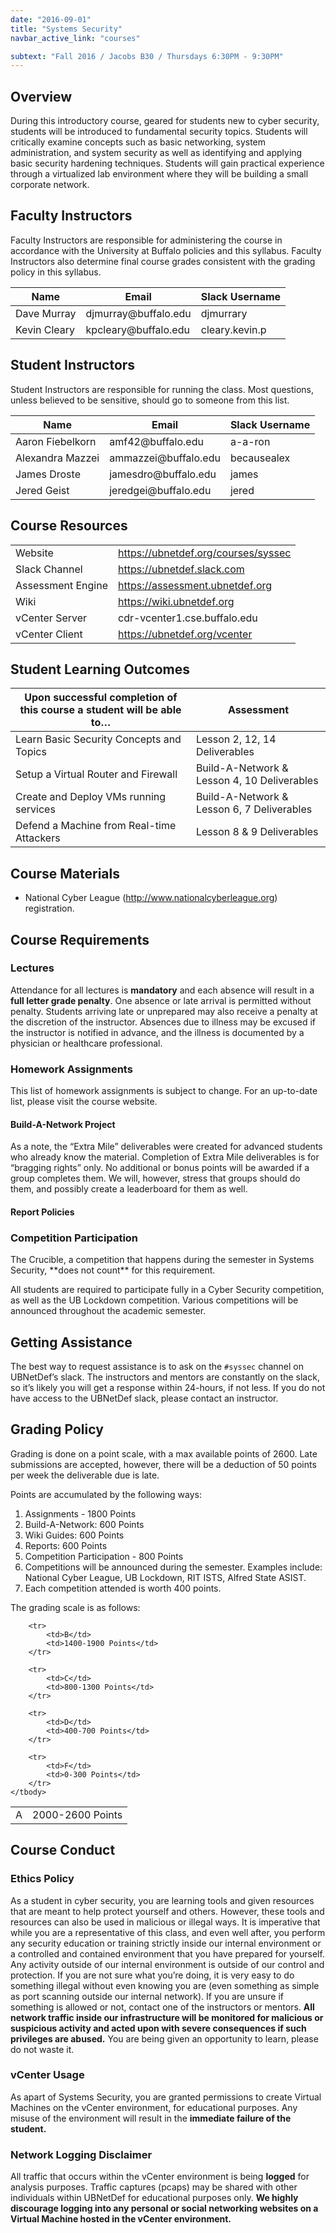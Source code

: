 ```yaml
---
date: "2016-09-01"
title: "Systems Security"
navbar_active_link: "courses"

subtext: "Fall 2016 / Jacobs B30 / Thursdays 6:30PM - 9:30PM"
---
```


## Overview
During this introductory course, geared for students new to cyber security, students will be introduced to fundamental security topics.  Students will critically examine concepts such as basic networking, system administration, and system security as well as identifying and applying basic security hardening techniques.  Students will gain practical experience through a virtualized lab environment where they will be building a small corporate network.

## Faculty Instructors
Faculty Instructors are responsible for administering the course in accordance with the University at Buffalo policies and this syllabus.  Faculty Instructors also determine final course grades consistent with the grading policy in this syllabus.

<table class="table">
	<thead>
		<tr>
			<th>Name</th>
			<th>Email</th>
			<th>Slack Username</th>
		</tr>
	</thead>
	<tbody>
		<tr>
			<td>Dave Murray</td>
			<td>djmurray@buffalo.edu</td>
			<td>djmurrary</td>
		</tr>
		<tr>
			<td>Kevin Cleary</td>
			<td>kpcleary@buffalo.edu</td>
			<td>cleary.kevin.p</td>
		</tr>
	</tbody>
</table>

## Student Instructors
Student Instructors are responsible for running the class.  Most questions, unless believed to be sensitive, should go to someone from this list.

<table class="table">
	<thead>
		<tr>
			<th>Name</th>
			<th>Email</th>
			<th>Slack Username</th>
		</tr>
	</thead>
	<tbody>
		<tr>
			<td>Aaron Fiebelkorn</td>
			<td>amf42@buffalo.edu</td>
			<td>a-a-ron</td>
		</tr>
		<tr>
			<td>Alexandra Mazzei</td>
			<td>ammazzei@buffalo.edu</td>
			<td>becausealex</td>
		</tr>
		<tr>
			<td>James Droste</td>
			<td>jamesdro@buffalo.edu</td>
			<td>james</td>
		</tr>
		<tr>
			<td>Jered Geist</td>
			<td>jeredgei@buffalo.edu</td>
			<td>jered</td>
		</tr>
	</tbody>
</table>

## Course Resources
<table class="table">
	<tbody>
		<tr>
			<td>Website</td>
			<td><a href="https://ubnetdef.org/courses/syssec">https://ubnetdef.org/courses/syssec</a></td>
		</tr>
		<tr>
			<td>Slack Channel</td>
			<td><a href="https://ubnetdef.slack.com">https://ubnetdef.slack.com</a></td>
		</tr>
		<tr>
			<td>Assessment Engine</td>
			<td><a href="https://assessment.ubnetdef.org">https://assessment.ubnetdef.org</a></td>
		</tr>
		<tr>
			<td>Wiki</td>
			<td><a href="https://wiki.ubnetdef.org">https://wiki.ubnetdef.org</a></td>
		</tr>
		<tr>
			<td>vCenter Server</td>
			<td>cdr-vcenter1.cse.buffalo.edu</td>
		</tr>
		<tr>
			<td>vCenter Client</td>
			<td><a href="https://ubnetdef.org/vcenter">https://ubnetdef.org/vcenter</a></td>
		</tr>
	</tbody>
</table>

## Student Learning Outcomes
<table class="table">
	<thead>
		<tr>
			<th>Upon successful completion of this course a student will be able to&hellip;</th>
			<th>Assessment</th>
		</tr>
	</thead>
	<tbody>
		<tr>
			<td>Learn Basic Security Concepts and Topics</td>
			<td>Lesson 2, 12, 14 Deliverables</td>
		</tr>
		<tr>
			<td>Setup a Virtual Router and Firewall</td>
			<td>Build-A-Network &amp; Lesson 4, 10 Deliverables</td>
		</tr>
		<tr>
			<td>Create and Deploy VMs running services</td>
			<td>Build-A-Network &amp; Lesson 6, 7 Deliverables</td>
		</tr>
		<tr>
			<td>Defend a Machine from Real-time Attackers</td>
			<td>Lesson 8 &amp; 9 Deliverables</td>
		</tr>
	</tbody>
</table>

## Course Materials
- National Cyber League (http://www.nationalcyberleague.org) registration.

## Course Requirements
### Lectures
Attendance for all lectures is **mandatory** and each absence will result in a **full letter grade penalty**.  One absence or late arrival is permitted without penalty.  Students arriving late or unprepared may also receive a penalty at the discretion of the instructor.  Absences due to illness may be excused if the instructor is notified in advance, and the illness is documented by a physician or healthcare professional.

### Homework Assignments
<div class="alert alert-info">
	This list of homework assignments is subject to change.  For an up-to-date list, please visit the course website.
</div>

#### Build-A-Network Project
As a note, the “Extra Mile” deliverables were created for advanced students who already know the material.  Completion of Extra Mile deliverables is for “bragging rights” only.  No additional or bonus points will be awarded if a group completes them.  We will, however, stress that groups should do them, and possibly create a leaderboard for them as well.

#### Report Policies

### Competition Participation
<div class="alert alert-info">
	The Crucible, a competition that happens during the semester in Systems Security, **does not count** for this requirement.
</div>

All students are required to participate fully in a Cyber Security competition, as well as the UB Lockdown competition.  Various competitions will be announced throughout the academic semester.

## Getting Assistance
The best way to request assistance is to ask on the `#syssec` channel on UBNetDef’s slack.  The instructors and mentors are constantly on the slack, so it’s likely you will get a response within 24-hours, if not less.  If you do not have access to the UBNetDef slack, please contact an instructor.

## Grading Policy
Grading is done on a point scale, with a max available points of 2600.  Late submissions are accepted, however, there will be a deduction of 50 points per week the deliverable due is late.

Points are accumulated by the following ways:

1. Assignments - 1800 Points
  1. Build-A-Network: 600 Points
  2. Wiki Guides: 600 Points
  3. Reports: 600 Points
2. Competition Participation - 800 Points
  1. Competitions will be announced during the semester.  Examples include: National Cyber League, UB Lockdown, RIT ISTS, Alfred State ASIST.
  2. Each competition attended is worth 400 points.

The grading scale is as follows:

<table class="table">
	<tbody>
		<tr>
			<td>A</td>
			<td>2000-2600 Points</td>
		</tr>

		<tr>
			<td>B</td>
			<td>1400-1900 Points</td>
		</tr>

		<tr>
			<td>C</td>
			<td>800-1300 Points</td>
		</tr>

		<tr>
			<td>D</td>
			<td>400-700 Points</td>
		</tr>

		<tr>
			<td>F</td>
			<td>0-300 Points</td>
		</tr>
	</tbody>
</table>

## Course Conduct
### Ethics Policy
As a student in cyber security, you are learning tools and given resources that are meant to help protect yourself and others. However, these tools and resources can also be used in malicious or illegal ways. It is imperative that while you are a representative of this class, and even well after, you perform any security education or training strictly inside our internal environment or a controlled and contained environment that you have prepared for yourself. Any activity outside of our internal environment is outside of our control and protection. If you are not sure what you’re doing, it is very easy to do something illegal without even knowing you are (even something as simple as port scanning outside our internal network). If you are unsure if something is allowed or not, contact one of the instructors or mentors. **All network traffic inside our infrastructure will be monitored for malicious or suspicious activity and acted upon with severe consequences if such privileges are abused.** You are being given an opportunity to learn, please do not waste it.

### vCenter Usage
As apart of Systems Security, you are granted permissions to create Virtual Machines on the vCenter environment, for educational purposes.  Any misuse of the environment will result in the **immediate failure of the student.**

### Network Logging Disclaimer
All traffic that occurs within the vCenter environment is being **logged** for analysis purposes.  Traffic captures (pcaps) may be shared with other individuals within UBNetDef for educational purposes only. **We highly discourage logging into any personal or social networking websites on a Virtual Machine hosted in the vCenter environment.**
